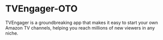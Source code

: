 # TVEngager-OTO
TVEngager is a groundbreaking app that makes it easy to start your own Amazon TV channels, helping you reach millions of new viewers in any niche.
